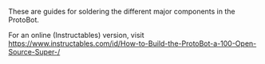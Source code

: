 These are guides for soldering the different major components in the ProtoBot.

For an online (Instructables) version, visit https://www.instructables.com/id/How-to-Build-the-ProtoBot-a-100-Open-Source-Super-/
